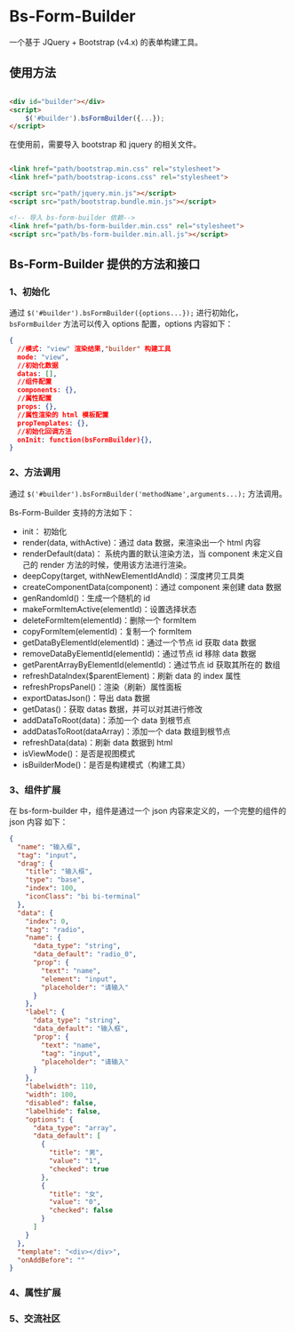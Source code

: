 # Bs-Form-Builder

一个基于 JQuery + Bootstrap (v4.x) 的表单构建工具。

## 使用方法

```html

<div id="builder"></div>
<script>
    $('#builder').bsFormBuilder({...});
</script>
```

在使用前，需要导入 bootstrap 和 jquery 的相关文件。

```html

<link href="path/bootstrap.min.css" rel="stylesheet">
<link href="path/bootstrap-icons.css" rel="stylesheet">

<script src="path/jquery.min.js"></script>
<script src="path/bootstrap.bundle.min.js"></script>

<!-- 导入 bs-form-builder 依赖-->
<link href="path/bs-form-builder.min.css" rel="stylesheet">
<script src="path/bs-form-builder.min.all.js"></script>
```

## Bs-Form-Builder 提供的方法和接口

### 1、初始化

通过 `$('#builder').bsFormBuilder({options...});` 进行初始化，`bsFormBuilder` 方法可以传入 options 配置，options 内容如下：

```json
{
  //模式: "view" 渲染结果,"builder" 构建工具
  mode: "view",
  //初始化数据
  datas: [],
  //组件配置
  components: {},
  //属性配置
  props: {},
  //属性渲染的 html 模板配置
  propTemplates: {},
  //初始化回调方法
  onInit: function(bsFormBuilder){},
}
```

### 2、方法调用

通过 `$('#builder').bsFormBuilder('methodName',arguments...);` 方法调用。

Bs-Form-Builder 支持的方法如下：

- init： 初始化
- render(data, withActive)：通过 data 数据，来渲染出一个 html 内容
- renderDefault(data)： 系统内置的默认渲染方法，当 component 未定义自己的 render 方法的时候，使用该方法进行渲染。
- deepCopy(target, withNewElementIdAndId)：深度拷贝工具类
- createComponentData(component)：通过 component 来创建 data 数据
- genRandomId()：生成一个随机的 id
- makeFormItemActive(elementId)：设置选择状态
- deleteFormItem(elementId)：删除一个 formItem
- copyFormItem(elementId)：复制一个 formItem
- getDataByElementId(elementId)：通过一个节点 id 获取 data 数据
- removeDataByElementId(elementId)：通过节点 id 移除 data 数据
- getParentArrayByElementId(elementId)：通过节点 id 获取其所在的 数组
- refreshDataIndex($parentElement)：刷新 data 的 index 属性
- refreshPropsPanel()：渲染（刷新）属性面板
- exportDatasJson()：导出 data 数据
- getDatas()：获取 datas 数据，并可以对其进行修改
- addDataToRoot(data)：添加一个 data 到根节点
- addDatasToRoot(dataArray)：添加一个 data 数组到根节点
- refreshData(data)：刷新 data 数据到 html
- isViewMode()：是否是视图模式
- isBuilderMode()：是否是构建模式（构建工具）

### 3、组件扩展

在 bs-form-builder 中，组件是通过一个 json 内容来定义的，一个完整的组件的 json 内容
如下：

```json
{
  "name": "输入框",
  "tag": "input",
  "drag": {
    "title": "输入框",
    "type": "base",
    "index": 100,
    "iconClass": "bi bi-terminal"
  },
  "data": {
    "index": 0,
    "tag": "radio",
    "name": {
      "data_type": "string",
      "data_default": "radio_0",
      "prop": {
        "text": "name",
        "element": "input",
        "placeholder": "请输入"
      }
    },
    "label": {
      "data_type": "string",
      "data_default": "输入框",
      "prop": {
        "text": "name",
        "tag": "input",
        "placeholder": "请输入"
      }
    },
    "labelwidth": 110,
    "width": 100,
    "disabled": false,
    "labelhide": false,
    "options": {
      "data_type": "array",
      "data_default": [
        {
          "title": "男",
          "value": "1",
          "checked": true
        },
        {
          "title": "女",
          "value": "0",
          "checked": false
        }
      ]
    }
  },
  "template": "<div></div>",
  "onAddBefore": ""
}
```

### 4、属性扩展

### 5、交流社区
